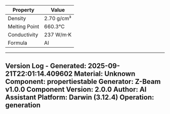 | Property | Value |
|----------|-------|
| Density | 2.70 g/cm³ |
| Melting Point | 660.3°C |
| Conductivity | 237 W/m·K |
| Formula | Al |


---
Version Log - Generated: 2025-09-21T22:01:14.409602
Material: Unknown
Component: propertiestable
Generator: Z-Beam v1.0.0
Component Version: 2.0.0
Author: AI Assistant
Platform: Darwin (3.12.4)
Operation: generation
---